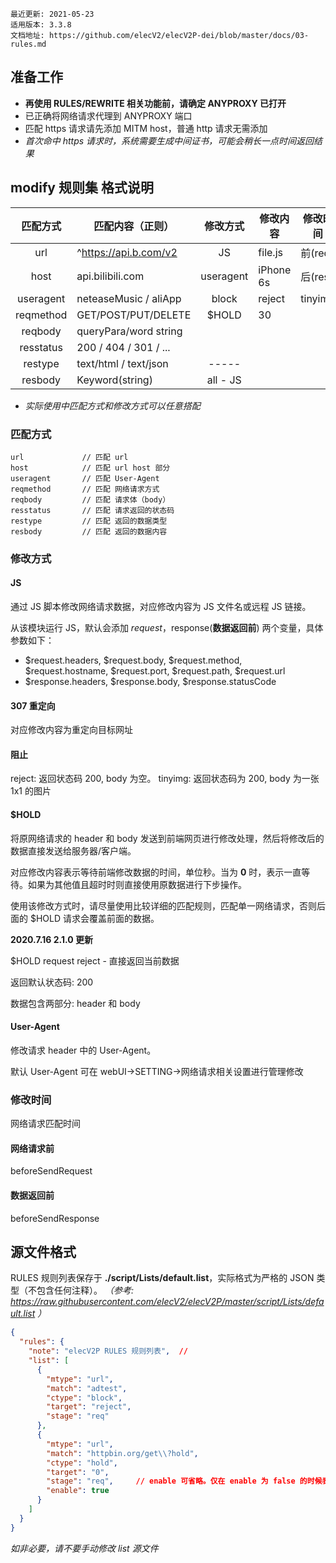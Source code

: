 ```
最近更新: 2021-05-23
适用版本: 3.3.8
文档地址: https://github.com/elecV2/elecV2P-dei/blob/master/docs/03-rules.md
```

## 准备工作

- **再使用 RULES/REWRITE 相关功能前，请确定 ANYPROXY 已打开**
- 已正确将网络请求代理到 ANYPROXY 端口
- 匹配 https 请求请先添加 MITM host，普通 http 请求无需添加
- *首次命中 https 请求时，系统需要生成中间证书，可能会稍长一点时间返回结果*

## modify 规则集 格式说明

|   匹配方式   |    匹配内容（正则）   |  修改方式 |       修改内容      |  修改时间
 :-----------: | --------------------- | :-------: | ------------------- | ----------
| url          | ^https://api.b.com/v2 | JS        | file.js             |  前(req)
| host         | api.bilibili.com      | useragent | iPhone 6s           |  后(res)
| useragent    | neteaseMusic / aliApp | block     | reject|tinyimg      |
| reqmethod    | GET/POST/PUT/DELETE   | $HOLD     | 30
| reqbody      | queryPara/word string |           |
| resstatus    | 200 / 404 / 301 / ... |           |
| restype      | text/html / text/json | -----     |
| resbody      | Keyword(string)       | all - JS  |

- *实际使用中匹配方式和修改方式可以任意搭配*

### 匹配方式

```
url             // 匹配 url 
host            // 匹配 url host 部分
useragent       // 匹配 User-Agent 
reqmethod       // 匹配 网络请求方式
reqbody         // 匹配 请求体（body）
resstatus       // 匹配 请求返回的状态码
restype         // 匹配 返回的数据类型
resbody         // 匹配 返回的数据内容
```

### 修改方式

#### JS

通过 JS 脚本修改网络请求数据，对应修改内容为 JS 文件名或远程 JS 链接。

从该模块运行 JS，默认会添加 $request，$response(**数据返回前**) 两个变量，具体参数如下：

- $request.headers, $request.body, $request.method, $request.hostname, $request.port, $request.path, $request.url
- $response.headers, $response.body, $response.statusCode

#### 307 重定向

对应修改内容为重定向目标网址

#### 阻止

reject: 返回状态码 200, body 为空。 
tinyimg: 返回状态码为 200, body 为一张 1x1 的图片

#### $HOLD

将原网络请求的 header 和 body 发送到前端网页进行修改处理，然后将修改后的数据直接发送给服务器/客户端。

对应修改内容表示等待前端修改数据的时间，单位秒。当为 **0** 时，表示一直等待。如果为其他值且超时时则直接使用原数据进行下步操作。

使用该修改方式时，请尽量使用比较详细的匹配规则，匹配单一网络请求，否则后面的 $HOLD 请求会覆盖前面的数据。

**2020.7.16 2.1.0 更新**

$HOLD request reject - 直接返回当前数据

返回默认状态码: 200

数据包含两部分: header 和 body

#### User-Agent

修改请求 header 中的 User-Agent。

默认 User-Agent 可在 webUI->SETTING->网络请求相关设置进行管理修改

### 修改时间

网络请求匹配时间

#### 网络请求前

beforeSendRequest

#### 数据返回前

beforeSendResponse

## 源文件格式

RULES 规则列表保存于 **./script/Lists/default.list**，实际格式为严格的 JSON 类型（不包含任何注释）。
*（参考: https://raw.githubusercontent.com/elecV2/elecV2P/master/script/Lists/default.list ）*

``` JSON
{
  "rules": {
    "note": "elecV2P RULES 规则列表",  // 
    "list": [
      {
        "mtype": "url",
        "match": "adtest",
        "ctype": "block",
        "target": "reject",
        "stage": "req"
      },
      {
        "mtype": "url",
        "match": "httpbin.org/get\\?hold",
        "ctype": "hold",
        "target": "0",
        "stage": "req",     // enable 可省略。仅在 enable 为 false 的时候表示不启用
        "enable": true
      }
    ]
  }
}
```

*如非必要，请不要手动修改 list 源文件*